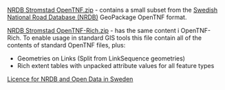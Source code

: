 [NRDB Stromstad OpenTNF.zip](NRDB-Stromstad-OpenTNF.zip) - contains a  small subset from the [Swedish National Road Database (NRDB)](http://www.nvdb.se/en/) GeoPackage OpenTNF format.

[NRDB Stromstad OpenTNF-Rich.zip](NRDB-Stromstad-OpenTNF-Rich.zip) - has the same content i OpenTNF-Rich. To enable usage in standard GIS tools this file contain all of the contents of standard OpenTNF files, plus:

* Geometries on Links (Split from LinkSequence geometries)
* Rich extent tables with unpacked attribute values for all feature types

[Licence for NRDB and Open Data in Sweden](https://creativecommons.org/publicdomain/zero/1.0/legalcode)
